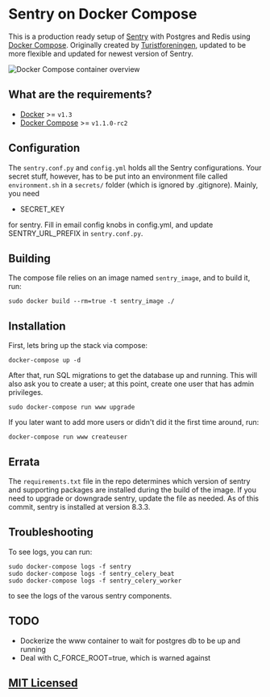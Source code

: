 # Sentry on Docker Compose

This is a production ready setup of
[Sentry](https://github.com/getsentry/sentry) with Postgres and Redis using
[Docker Compose](https://github.com/docker/fig). Originally created by [Turistforeningen](https://github.com/Turistforeningen/sentry), updated to be more flexible and updated for newest version of Sentry.

![Docker Compose container overview](https://docs.google.com/drawings/d/1OB0R9QUec7hytx73EYHJcmLzj2m6bMNWnNv-nePAg24/pub?w=766&h=216)

## What are the requirements?

* [Docker](https://github.com/docker/docker) >= `v1.3`
* [Docker Compose](https://github.com/docker/fig) >= `v1.1.0-rc2`


## Configuration

The `sentry.conf.py` and `config.yml` holds all the Sentry configurations. Your secret stuff, however, has to be put into an environment file called `environment.sh` in a `secrets/` folder (which is ignored by .gitignore). Mainly, you need

* SECRET_KEY

for sentry. Fill in email config knobs in config.yml, and update SENTRY_URL_PREFIX in `sentry.conf.py`.


## Building

The compose file relies on an image named `sentry_image`, and to build it, run:

```
sudo docker build --rm=true -t sentry_image ./
```


## Installation

First, lets bring up the stack via compose:

```
docker-compose up -d
```

After that, run SQL migrations to get the database up and running. This will also ask you to create a user; at this point, create one user that has admin privileges.

```
sudo docker-compose run www upgrade
```

If you later want to add more users or didn't did it the first time around, run:

```
docker-compose run www createuser
```

## Errata

The `requirements.txt` file in the repo determines which version of sentry and supporting packages are installed during the build of the image. If you need to upgrade or downgrade sentry, update the file as needed. As of this commit, sentry is installed at version 8.3.3.


## Troubleshooting

To see logs, you can run:

```
sudo docker-compose logs -f sentry
sudo docker-compose logs -f sentry_celery_beat
sudo docker-compose logs -f sentry_celery_worker
```

to see the logs of the varous sentry components.


## TODO

* Dockerize the www container to wait for postgres db to be up and running
* Deal with C_FORCE_ROOT=true, which is warned against

## [MIT Licensed](https://github.com/Turistforeningen/sentry/blob/master/LICENSE)

